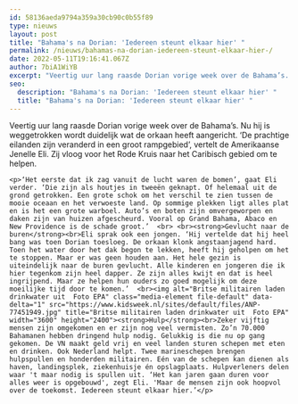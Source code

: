 ```yaml
---
id: 58136aeda9794a359a30cb90c0b55f89
type: nieuws
layout: post
title: "Bahama's na Dorian: 'Iedereen steunt elkaar hier' "
permalink: /nieuws/bahamas-na-dorian-iedereen-steunt-elkaar-hier-/
date: 2022-05-11T19:16:41.067Z
author: 7biA1WiYB
excerpt: "Veertig uur lang raasde Dorian vorige week over de Bahama’s. Nu hij is weggetrokken wordt duidelijk wat de orkaan heeft aangericht. ‘De prachtige eilanden zijn veranderd in een groot rampgebied’, vertelt de Amerikaanse Jenelle Eli. Zij vloog voor het Rode Kruis naar het Caribisch gebied om te helpen.  "
seo:
  description: "Bahama's na Dorian: 'Iedereen steunt elkaar hier' "
  title: "Bahama's na Dorian: 'Iedereen steunt elkaar hier' "
---
```

Veertig uur lang raasde Dorian vorige week over de Bahama’s. Nu hij is weggetrokken wordt duidelijk wat de orkaan heeft aangericht. ‘De prachtige eilanden zijn veranderd in een groot rampgebied’, vertelt de Amerikaanse Jenelle Eli. Zij vloog voor het Rode Kruis naar het Caribisch gebied om te helpen.  

    <p>‘Het eerste dat ik zag vanuit de lucht waren de bomen’, gaat Eli verder. ‘Die zijn als houtjes in tweeën geknapt. Of helemaal uit de grond getrokken. Een grote schok om het verschil te zien tussen de mooie oceaan en het verwoeste land. Op sommige plekken ligt alles plat en is het een grote warboel. Auto’s en boten zijn omvergeworpen en daken zijn van huizen afgescheurd. Vooral op Grand Bahama, Abaco en New Providence is de schade groot.’  <br> <br><strong>Gevlucht naar de buren</strong><br>Eli sprak ook een jongen. ‘Hij vertelde dat hij heel bang was toen Dorian toesloeg. De orkaan klonk angstaanjagend hard. Toen het water door het dak begon te lekken, heeft hij geholpen om het te stoppen. Maar er was geen houden aan. Het hele gezin is uiteindelijk naar de buren gevlucht. Alle kinderen en jongeren die ik hier tegenkom zijn heel dapper. Ze zijn alles kwijt en dat is heel ingrijpend. Maar ze helpen hun ouders zo goed mogelijk om deze moeilijke tijd door te komen.’  <br><img alt="Britse militairen laden drinkwater uit  Foto EPA" class="media-element file-default" data-delta="1" src="https://www.kidsweek.nl/sites/default/files/ANP-77451949.jpg" title="Britse militairen laden drinkwater uit  Foto EPA" width="3600" height="2400"><strong>Hulp</strong><br>Zeker vijftig mensen zijn omgekomen en er zijn nog veel vermisten. Zo’n 70.000 Bahamanen hebben dringend hulp nodig. Gelukkig is die nu op gang gekomen. De VN maakt geld vrij en veel landen sturen schepen met eten en drinken. Ook Nederland helpt. Twee marineschepen brengen hulpspullen en honderden militairen. Eén van de schepen kan dienen als haven, landingsplek, ziekenhuisje én opslagplaats. Hulpverleners delen waar 't maar nodig is spullen uit. ‘Het kan jaren gaan duren voor alles weer is opgebouwd', zegt Eli. 'Maar de mensen zijn ook hoopvol over de toekomst. Iedereen steunt elkaar hier.’</p>  
